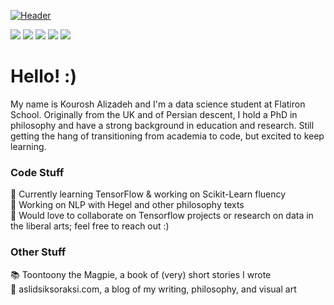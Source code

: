 
[![Header](https://aslidsiksoraksi.files.wordpress.com/2020/03/mvimg_20200326_084734-2.jpg?w=1024 "Header")](https://www.kcalizadeh.com)

![](https://img.shields.io/badge/Code-Python-informational?style=flat&logo=<LOGO_NAME>&logoColor=white&color=9cf) 
![](https://img.shields.io/badge/Education-PhD-informational?style=flat&logo=<LOGO_NAME>&logoColor=white&color=9cf) 
![](https://img.shields.io/badge/Experience-Philosophy-informational?style=flat&logo=<LOGO_NAME>&logoColor=white&color=9cf) 
![](https://img.shields.io/badge/Experience-Teaching-informational?style=flat&logo=<LOGO_NAME>&logoColor=white&color=9cf) 
![](https://img.shields.io/badge/Education-PhD-informational?style=flat&logo=<LOGO_NAME>&logoColor=white&color=9cf) 




# Hello! :)

My name is Kourosh Alizadeh and I'm a data science student at Flatiron School. Originally from the UK and of Persian descent, I hold a PhD in philosophy and have a strong background in education and research. Still getting the hang of transitioning from academia to code, but excited to keep learning.

### Code Stuff

🌱 Currently learning TensorFlow & working on Scikit-Learn fluency<br>
🔭 Working on NLP with Hegel and other philosophy texts<br>
👯 Would love to collaborate on Tensorflow projects or research on data in the liberal arts; feel free to reach out :)

### Other Stuff 
 :books: Toontoony the Magpie, a book of (very) short stories I wrote<br>
 :cherry_blossom: aslidsiksoraksi.com, a blog of my writing, philosophy, and visual art<br>


<!-- 
<img align="center" src="https://github-readme-stats.vercel.app/api?username=kcalizadeh&show_icons=true&line_height=27&count_private=true&title_color=ffffff&text_color=c9cacc&icon_color=2bbc8a&bg_color=1d1f21" alt="Kourosh's GitHub Stats" />
 -->

<!--


**kcalizadeh/kcalizadeh** is a ✨ _special_ ✨ repository because its `README.md` (this file) appears on your GitHub profile.

Here are some ideas to get you started:

- 🔭 I’m currently working on ...
- 🌱 I’m currently learning ...
- 👯 I’m looking to collaborate on ...
- 🤔 I’m looking for help with ...
- 💬 Ask me about ...
- 📫 How to reach me: ...
- 😄 Pronouns: ...
- ⚡ Fun fact: ...
-->
